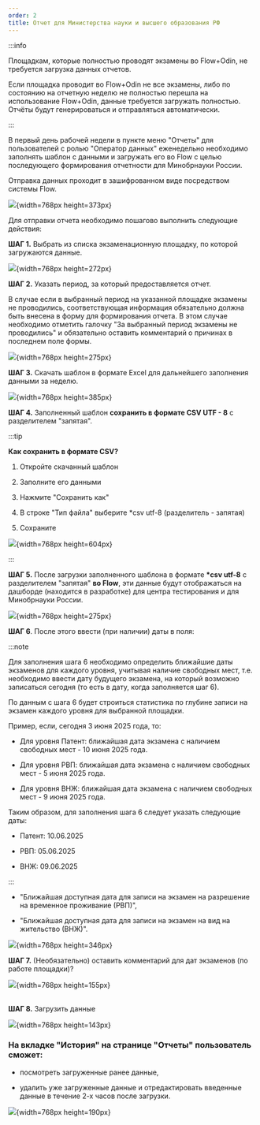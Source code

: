```yaml
---
order: 2
title: Отчет для Министерства науки и высшего образования РФ
---
```


:::info 

Площадкам, которые полностью проводят экзамены во Flow+Odin, не требуется загрузка данных отчетов.

Если площадка проводит во Flow+Odin не все экзамены, либо по состоянию на отчетную неделю не полностью перешла на использование Flow+Odin, данные требуется загружать полностью. Отчёты будут генерироваться и отправляться автоматически.

:::

В первый день рабочей недели в пункте меню "Отчеты" для пользователей с ролью "Оператор данных" еженедельно необходимо заполнять шаблон с данными и загружать его во Flow с целью последующего формирования отчетности для Минобрнауки России.

Отправка данных проходит в зашифрованном виде посредством системы Flow.

![](./dlya-auditorov-sotrudniki-mvd-i-drugie-proverki.png){width=768px height=373px}

Для отправки отчета необходимо пошагово выполнить следующие действия:

**ШАГ 1.** Выбрать из списка экзаменационную площадку, по которой загружаются данные.

![](./dlya-auditorov-sotrudniki-mvd-i-drugie-proverki-2.png){width=768px height=272px}

**ШАГ 2.** Указать период, за который предоставляется отчет.

В случае если в выбранный период на указанной площадке экзамены не проводились, соответствующая информация обязательно должна быть внесена в форму для формирования отчета. В этом случае необходимо отметить галочку "За выбранный период экзамены не проводились" и обязательно оставить комментарий о причинах в последнем поле формы.

![](./dlya-auditorov-sotrudniki-mvd-i-drugie-proverki-3.png){width=768px height=275px}

**ШАГ 3.** Скачать шаблон в формате Excel для дальнейшего заполнения данными за неделю.

![](./dlya-auditorov-sotrudniki-mvd-i-drugie-proverki-4.png){width=768px height=385px}

**ШАГ 4.** Заполненный шаблон **сохранить в формате CSV UTF - 8** с разделителем "запятая".

:::tip 

**Как сохранить в формате CSV?**

1. Откройте скачанный шаблон

2. Заполните его данными

3. Нажмите "Сохранить как"

4. В строке "Тип файла" выберите \*csv utf-8 (разделитель - запятая)

5. Сохраните

![](./dlya-auditorov-sotrudniki-mvd-i-drugie-proverki-5.png){width=768px height=604px}

:::

**ШАГ 5.** После загрузки заполненного шаблона в формате **\*csv utf-8** с разделителем "запятая" **во Flow**, эти данные будут отображаться на дашборде (находится в разработке) для центра тестирования и для Минобрнауки России.

![](./dlya-auditorov-sotrudniki-mvd-i-drugie-proverki-6.png){width=768px height=275px}

**ШАГ 6**. После этого ввести (при наличии) даты в поля:

:::note 

Для заполнения шага 6 необходимо определить ближайшие даты экзаменов для каждого уровня, учитывая наличие свободных мест, т.е. необходимо ввести дату будущего экзамена, на который возможно записаться сегодня (то есть в дату, когда заполняется шаг 6).

По данным с шага 6 будет строиться статистика по глубине записи на экзамен каждого уровня для выбранной площадки.

Пример, если, сегодня 3 июня 2025 года, то:

-  Для уровня Патент: ближайшая дата экзамена с наличием свободных мест - 10 июня 2025 года.

-  Для уровня РВП: ближайшая дата экзамена с наличием свободных мест - 5 июня 2025 года.

-  Для уровня ВНЖ: ближайшая дата экзамена с наличием свободных мест - 9 июня 2025 года.

Таким образом, для заполнения шага 6 следует указать следующие даты:

-  Патент: 10.06.2025

-  РВП: 05.06.2025

-  ВНЖ: 09.06.2025

:::

-  "Ближайшая доступная дата для записи на экзамен на разрешение на временное проживание (РВП)",

-  "Ближайшая доступная дата для записи на экзамен на вид на жительство (ВНЖ)".

![](./dlya-auditorov-sotrudniki-mvd-i-drugie-proverki-7.png){width=768px height=346px}

**ШАГ 7.** (Необязательно) оставить комментарий для дат экзаменов (по работе площадки)?

![](./dlya-auditorov-sotrudniki-mvd-i-drugie-proverki-8.png){width=768px height=155px}

\
**ШАГ 8.** Загрузить данные

![](./dlya-auditorov-sotrudniki-mvd-i-drugie-proverki-9.png){width=768px height=143px}



### На вкладке "История" на странице "Отчеты" пользователь сможет:

-  посмотреть загруженные ранее данные,

-  удалить уже загруженные данные и отредактировать введенные данные в течение 2-х часов после загрузки.

![](./dlya-auditorov-sotrudniki-mvd-i-drugie-proverki-10.png){width=768px height=190px}